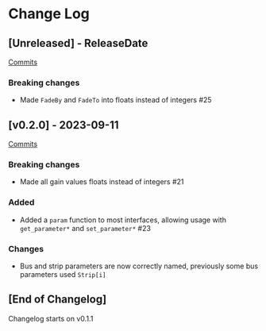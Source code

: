 # Change Log

<!-- next-header -->

## [Unreleased] - ReleaseDate

[Commits](https://github.com/Emilgardis/voicemeeter-sdk-rs/compare/v0.2.0...Unreleased)

### Breaking changes

* Made `FadeBy` and `FadeTo` into floats instead of integers #25

## [v0.2.0] - 2023-09-11

[Commits](https://github.com/Emilgardis/voicemeeter-sdk-rs/compare/v0.1.1...v0.2.0)

### Breaking changes

* Made all gain values floats instead of integers #21

### Added

* Added a `param` function to most interfaces, allowing usage with `get_parameter*` and `set_parameter*` #23

### Changes

* Bus and strip parameters are now correctly named, previously some bus parameters used `Strip[i]`

## [End of Changelog]

Changelog starts on v0.1.1